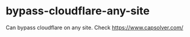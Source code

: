 # bypass-cloudflare-any-site
Can bypass cloudflare on any site. Check https://www.capsolver.com/ 











                                                                                                                                                                    